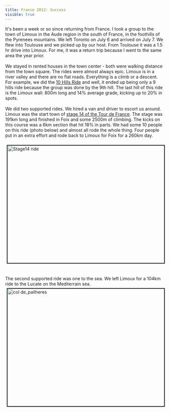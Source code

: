 ---title: France 2012: Successvisible: true---<div>
  It's been a week or so since returning from France. I took a group to the town of Limoux in the Aude region in the south of France, in the foothills of the Pyrenees mountains. We left Toronto on July 6 and arrived on July 7. We flew into Toulouse and we picked up by our host. From Toulouse it was a 1.5 hr drive into Limoux. For me, it was a return trip because I went to the same area the year prior.&nbsp;<br /><br />We stayed in rented houses in the town center - both were walking distance from the town square. The rides were almost always epic. Limoux is in a river valley and there are no flat roads. Everything is a climb or a descent. For example, we did the <a href="http://app.strava.com/rides/13563871" title="10 Hills Ride on Strava" target="_blank">10 Hills Ride</a> and well, it ended up being only a 9 hills ride because the group was done by the 9th hill. The last hill of this ride is the Limoux wall: 800m long and 14% average grade, kicking up to 20% in spots.<br /><br />We did two supported rides. We hired a van and driver to escort us around. Limoux was the start town of <a href="http://app.strava.com/rides/13282455" title="stage 14 of the Tour de France on Strava" target="_blank">stage 14 of the Tour de France</a>. The stage was 191km long and finished in Foix and some 2500m of climbing. The kicks on this course was a 6km section that hit 18% in parts. We had some 10 people on this ride (photo below) and almost all rode the whole thing. Four people put in an extra effort and rode back to Limoux for Foix for a 260km day.<br /><br /><img src="images/photos/Stage14_ride.jpg" width="500" height="375" alt="Stage14 ride" title="Tour de France stage 14 Ride" style="margin: 5px; border-width: 2px; border-style: solid;" />&nbsp;<br /><br />The second supported ride was one to the sea. We left Limoux for a 104km ride to the Lucate on the Mediterrain sea.<br /><img src="images/photos/col_de_pailheres.jpg" width="500" height="375" alt="col de_pailheres" title="Col de Pairhere" style="margin: 5px; border-width: 2px; border-style: solid;" />&nbsp;
</div>